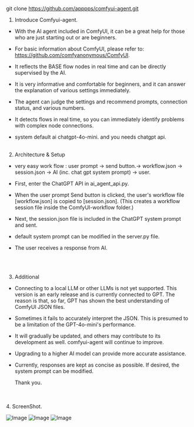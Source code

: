 git clone https://github.com/apppps/comfyui-agent.git

1. Introduce Comfyui-agent.

- With the AI agent included in ComfyUI, it can be a great help for those who are just starting out or are beginners.

- For basic information about ComfyUI, please refer to: https://github.com/comfyanonymous/ComfyUI.

- It reflects the BASE flow nodes in real time and can be directly supervised by the AI.

- It is very informative and comfortable for beginners, and it can answer the explanation of various settings immediately.

- The agent can judge the settings and recommend prompts, connection status, and various numbers.

- It detects flows in real time, so you can immediately identify problems with complex node connections.

- system default ai chatgpt-4o-mini. and you needs chatgpt api.
<br><br>

2. Architecture & Setup

- very easy work flow : user prompt -> send button.-> workflow.json -> session.json -> AI (inc. chat gpt system prompt) -> user.

- First, enter the ChatGPT API in ai_agent_api.py.

- When the user prompt Send button is clicked, the user's workflow file [workflow.json] is copied to [session.json]. (This creates a workflow session file inside the ComfyUI-workflow folder.)

- Next, the session.json file is included in the ChatGPT system prompt and sent.

- default system prompt can be modified in the server.py file.

- The user receives a response from AI.

<br><br>

3. Additional

- Connecting to a local LLM or other LLMs is not yet supported.
  This version is an early release and is currently connected to GPT.
  The reason is that, so far, GPT has shown the best understanding of ComfyUI JSON files.

- Sometimes it fails to accurately interpret the JSON.
  This is presumed to be a limitation of the GPT-4o-mini's performance.

- It will gradually be updated, and others may contribute to its development as well.
  comfyui-agent will continue to improve.

- Upgrading to a higher AI model can provide more accurate assistance.
  
- Currently, responses are kept as concise as possible. If desired, the system prompt can be modified.

  Thank you.


<br><br>
4. ScreenShot.

![Image](https://github.com/user-attachments/assets/3c169391-330a-4d7d-8d6c-e483df179a8a)
![Image](https://github.com/user-attachments/assets/98492901-6bf7-44be-83e3-572e378979df)
![Image](https://github.com/user-attachments/assets/a3b0d0a9-cb5a-43fb-9509-cae706e4cf58)
